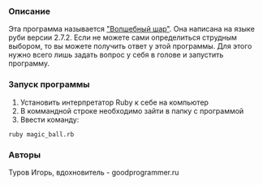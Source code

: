 ### Описание
Эта программа называется ["Волшебный шар"](https://ru.wikipedia.org/wiki/Magic_8_ball). Она написана на языке руби версии 2.7.2.
Если не можете сами определиться струдным выбором, то вы можете получить ответ у этой программы. Для этого нужно всего лишь задать вопрос у себя в голове и запустить программу.

### Запуск программы
1. Установить интерпретатор Ruby к себе на компьютер
2. В коммандной строке необходимо зайти в папку с программой
3. Ввести команду:

```
ruby magic_ball.rb
```

### Авторы
Туров Игорь, вдохновитель - goodprogrammer.ru
